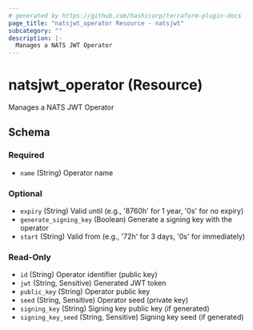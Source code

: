 ```yaml
---
# generated by https://github.com/hashicorp/terraform-plugin-docs
page_title: "natsjwt_operator Resource - natsjwt"
subcategory: ""
description: |-
  Manages a NATS JWT Operator
---
```


# natsjwt_operator (Resource)

Manages a NATS JWT Operator



<!-- schema generated by tfplugindocs -->
## Schema

### Required

- `name` (String) Operator name

### Optional

- `expiry` (String) Valid until (e.g., '8760h' for 1 year, '0s' for no expiry)
- `generate_signing_key` (Boolean) Generate a signing key with the operator
- `start` (String) Valid from (e.g., '72h' for 3 days, '0s' for immediately)

### Read-Only

- `id` (String) Operator identifier (public key)
- `jwt` (String, Sensitive) Generated JWT token
- `public_key` (String) Operator public key
- `seed` (String, Sensitive) Operator seed (private key)
- `signing_key` (String) Signing key public key (if generated)
- `signing_key_seed` (String, Sensitive) Signing key seed (if generated)
